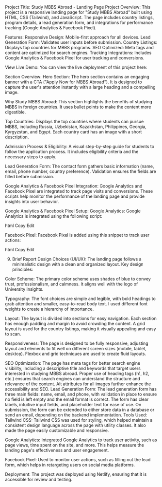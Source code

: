 Project Title: Study MBBS Abroad - Landing Page
Project Overview:
This project is a responsive landing page for "Study MBBS Abroad" built using HTML, CSS (Tailwind), and JavaScript. The page includes country listings, program details, a lead generation form, and integrations for performance tracking (Google Analytics & Facebook Pixel).

Features:
Responsive Design: Mobile-first approach for all devices.
Lead Generation Form: Validates user inputs before submission.
Country Listings: Displays top countries for MBBS programs.
SEO Optimized: Meta tags and content are optimized for search engines.
Tracking Integrations: Includes Google Analytics & Facebook Pixel for user tracking and conversions.

View Live Demo: You can view the live deployment of this project here: 

Section Overview:
Hero Section: The hero section contains an engaging banner with a CTA ("Apply Now for MBBS Abroad"). It is designed to capture the user's attention instantly with a large heading and a compelling image.

Why Study MBBS Abroad: This section highlights the benefits of studying MBBS in foreign countries. It uses bullet points to make the content more digestible.

Top Countries: Displays the top countries where students can pursue MBBS, including Russia, Uzbekistan, Kazakhstan, Philippines, Georgia, Kyrgyzstan, and Egypt. Each country card has an image with a short description.

Admission Process & Eligibility: A visual step-by-step guide for students to follow the application process. It includes eligibility criteria and the necessary steps to apply.

Lead Generation Form: The contact form gathers basic information (name, email, phone number, country preference). Validation ensures the fields are filled before submission.

Google Analytics & Facebook Pixel Integration: Google Analytics and Facebook Pixel are integrated to track page visits and conversions. These scripts help monitor the performance of the landing page and provide insights into user behavior.

Google Analytics & Facebook Pixel Setup:
Google Analytics: Google Analytics is integrated using the following script:

html
Copy
Edit
<script async src="https://www.googletagmanager.com/gtag/js?id=GA_TRACKING_ID"></script>
<script>
  window.dataLayer = window.dataLayer || [];
  function gtag(){dataLayer.push(arguments);}
  gtag('js', new Date());
  gtag('config', 'GA_TRACKING_ID');
</script>
Facebook Pixel: Facebook Pixel is added using this snippet to track user actions:

html
Copy
Edit
<script>
  !function(f,b,e,v,n,t,s)
  {if(f.fbq)return;n=f.fbq=function(){n.callMethod?
  n.callMethod.apply(n,arguments):n.queue.push(arguments)};
  if(!f._fbq)f._fbq=n;n.push=n;n.loaded=!0;n.version='2.0';
  n.queue=[];t=b.createElement(e);t.async=!0;
  t.src=v;s=b.getElementsByTagName(e)[0];
  s.parentNode.insertBefore(t,s)}(window,document,'script',
  'https://connect.facebook.net/en_US/fbevents.js');
  fbq('init', 'FB_PIXEL_ID');
  fbq('track', 'PageView');
</script>
9. Brief Report
Design Choices (UI/UX):
The landing page follows a minimalistic design with a clean and organized layout. Key design principles:

Color Scheme: The primary color scheme uses shades of blue to convey trust, professionalism, and calmness. It aligns well with the logo of University Insights.

Typography: The font choices are simple and legible, with bold headings to grab attention and smaller, easy-to-read body text. I used different font weights to create a hierarchy of importance.

Layout: The layout is divided into sections for easy navigation. Each section has enough padding and margin to avoid crowding the content. A grid layout is used for the country listings, making it visually appealing and easy to scan.

Responsiveness: The page is designed to be fully responsive, adjusting layout and elements to fit well on different screen sizes (mobile, tablet, desktop). Flexbox and grid techniques are used to create fluid layouts.

SEO Optimization:
The page has meta tags for better search engine visibility, including a descriptive title and keywords that target users interested in studying MBBS abroad.
Proper use of heading tags (h1, h2, etc.) ensures that search engines can understand the structure and relevance of the content.
Alt attributes for all images further enhance the accessibility and SEO.
Lead Generation Form:
The lead generation form has three main fields: name, email, and phone, with validation in place to ensure no field is left empty and the email format is correct.
The form has clear labels, intuitive input fields, and placeholder text for ease of use.
On submission, the form can be extended to either store data in a database or send an email, depending on the backend implementation.
Tools Used:
Tailwind CSS: Tailwind CSS was used for styling, which helped maintain a consistent design language across the page with utility classes. It also made the page easily customizable and responsive.

Google Analytics: Integrated Google Analytics to track user activity, such as page views, time spent on the site, and more. This helps measure the landing page's effectiveness and user engagement.

Facebook Pixel: Used to monitor user actions, such as filling out the lead form, which helps in retargeting users on social media platforms.

Deployment: The project was deployed using Netlify, ensuring that it is accessible for review and testing.

